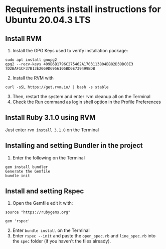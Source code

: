 # Requirements install instructions for Ubuntu 20.04.3 LTS

## Install RVM
1. Install the GPG Keys used to verify installation package:
```
sudo apt install gnupg2
gpg2 --recv-keys 409B6B1796C275462A1703113804BB82D39DC0E3 7D2BAF1CF37B13E2069D6956105BD0E739499BDB
```
2. Install the RVM with
```
curl -sSL https://get.rvm.io/ | bash -s stable
```
3. Then, restart the system and enter rvm cleanup all on the Terminal
4. Check the Run command as login shell option in the Profile Preferences

## Install Ruby 3.1.0 using RVM
Just enter `rvm install 3.1.0` on the Terminal

## Installing and setting Bundler in the project
1. Enter the following on the Terminal
```
gem install bundler
Generate the Gemfile
bundle init
```

## Install and setting Rspec
1. Open the Gemfile edit it with:
```
source "https://rubygems.org"

gem 'rspec'
```
2. Enter `bundle install` on the Terminal
3. Enter `rspec --init` and paste the `open_spec.rb` and `line_spec.rb` into the `spec` folder (if you haven't the files already).

